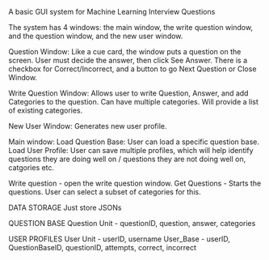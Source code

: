 A basic GUI system for Machine Learning Interview Questions

The system has 4 windows: the main window, the write question window, and the question window, and the new user window.

Question Window:
Like a cue card, the window puts a question on the screen. User must decide the answer, then click See Answer. There is a checkbox for Correct/Incorrect, and a button to go Next Question or Close Window.

Write Question Window:
Allows user to write Question, Answer, and add Categories to the question.
Can have multiple categories. Will provide a list of existing categories.

New User Window:
Generates new user profile.

Main window:
Load Question Base: User can load a specific question base.
Load User Profile: User can save multiple profiles, which will help identify questions they are doing well on / questions they are not doing well on, catgories etc.

Write question - open the write question window.
Get Questions - Starts the questions. User can select a subset of categories for this.



DATA STORAGE
Just store JSONs

QUESTION BASE
Question Unit - questionID, question, answer, categories

USER PROFILES
User Unit - userID, username
User_Base - userID, QuestionBaseID, questionID, attempts, correct, incorrect







